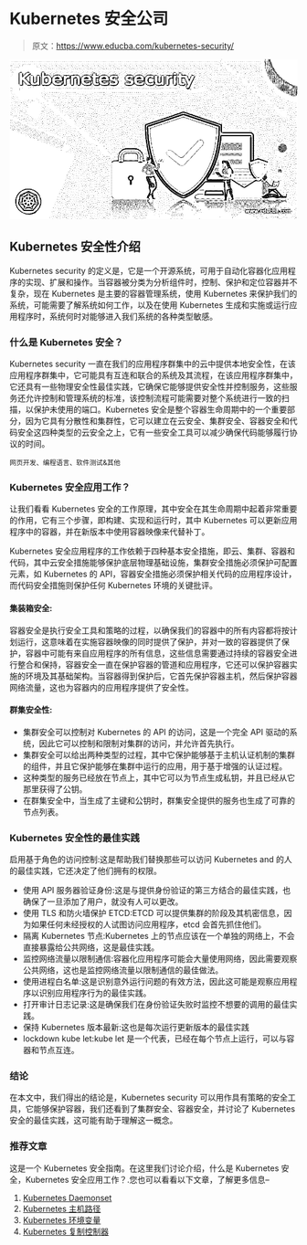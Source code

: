 # Kubernetes 安全公司

> 原文：<https://www.educba.com/kubernetes-security/>

![Kubernetes security](img/6632491e13193e2c0f0dede3ee2b8f2f.png)



## Kubernetes 安全性介绍

Kubernetes security 的定义是，它是一个开源系统，可用于自动化容器化应用程序的实现、扩展和操作。当容器被分类为分析组件时，控制、保护和定位容器并不复杂，现在 Kubernetes 是主要的容器管理系统，使用 Kubernetes 来保护我们的系统，可能需要了解系统如何工作，以及在使用 Kubernetes 生成和实施或运行应用程序时，系统何时对能够进入我们系统的各种类型敏感。

### 什么是 Kubernetes 安全？

Kubernetes security 一直在我们的应用程序群集中的云中提供本地安全性，在该应用程序群集中，它可能具有互连和联合的系统及其流程，在该应用程序群集中，它还具有一些物理安全性最佳实践，它确保它能够提供安全性并控制服务，这些服务还允许控制和管理系统的标准，该控制流程可能需要对整个系统进行一致的扫描，以保护未使用的端口。Kubernetes 安全是整个容器生命周期中的一个重要部分，因为它具有分散性和集群性，它可以建立在云安全、集群安全、容器安全和代码安全这四种类型的云安全之上，它有一些安全工具可以减少确保代码能够履行协议的时间。

<small>网页开发、编程语言、软件测试&其他</small>

### Kubernetes 安全应用工作？

让我们看看 Kubernetes 安全的工作原理，其中安全在其生命周期中起着非常重要的作用，它有三个步骤，即构建、实现和运行时，其中 Kubernetes 可以更新应用程序中的容器，并在新版本中使用容器映像来代替补丁。

Kubernetes 安全应用程序的工作依赖于四种基本安全措施，即云、集群、容器和代码，其中云安全措施能够保护底层物理基础设施，集群安全措施必须保护可配置元素，如 Kubernetes 的 API，容器安全措施必须保护相关代码的应用程序设计，而代码安全措施则保护任何 Kubernetes 环境的关键批评。

#### 集装箱安全:

容器安全是执行安全工具和策略的过程，以确保我们的容器中的所有内容都将按计划运行，这意味着在实施容器映像的同时提供了保护，并对一致的容器提供了保护，容器中可能有来自应用程序的所有信息，这些信息需要通过持续的容器安全进行整合和保持，容器安全一直在保护容器的管道和应用程序，它还可以保护容器实施的环境及其基础架构。当容器得到保护后，它首先保护容器主机，然后保护容器网络流量，这也为容器内的应用程序提供了安全性。

#### 群集安全性:

*   集群安全可以控制对 Kubernetes 的 API 的访问，这是一个完全 API 驱动的系统，因此它可以控制和限制对集群的访问，并允许首先执行。
*   集群安全可以给出两种类型的过程，其中它保护能够基于主机认证机制的集群的组件，并且它保护能够在集群中运行的应用，用于基于增强的认证过程。
*   这种类型的服务已经放在节点上，其中它可以为节点生成私钥，并且已经从它那里获得了公钥。
*   在群集安全中，当生成了主键和公钥时，群集安全提供的服务也生成了可靠的节点列表。

### Kubernetes 安全性的最佳实践

启用基于角色的访问控制:这是帮助我们替换那些可以访问 Kubernetes and 的人的最佳实践，它还决定了他们拥有的权限。

*   使用 API 服务器验证身份:这是与提供身份验证的第三方结合的最佳实践，也确保了一旦添加了用户，就没有人可以更改。
*   使用 TLS 和防火墙保护 ETCD:ETCD 可以提供集群的阶段及其机密信息，因为如果任何未经授权的人试图访问应用程序，etcd 会首先抓住他们。
*   隔离 Kubernetes 节点:Kubernetes 上的节点应该在一个单独的网络上，不会直接暴露给公共网络，这是最佳实践。
*   监控网络流量以限制通信:容器化应用程序可能会大量使用网络，因此需要观察公共网络，这也是监控网络流量以限制通信的最佳做法。
*   使用进程白名单:这是识别意外运行问题的有效方法，因此这可能是观察应用程序以识别应用程序行为的最佳实践。
*   打开审计日志记录:这是确保我们在身份验证失败时监控不想要的调用的最佳实践。
*   保持 Kubernetes 版本最新:这也是每次运行更新版本的最佳实践
*   lockdown kube let:kube let 是一个代表，已经在每个节点上运行，可以与容器和节点互连。

### 结论

在本文中，我们得出的结论是，Kubernetes security 可以用作具有策略的安全工具，它能够保护容器，我们还看到了集群安全、容器安全，并讨论了 Kubernetes 安全的最佳实践，这可能有助于理解这一概念。

### 推荐文章

这是一个 Kubernetes 安全指南。在这里我们讨论介绍，什么是 Kubernetes 安全，Kubernetes 安全应用工作？.您也可以看看以下文章，了解更多信息–

1.  [Kubernetes Daemonset](https://www.educba.com/kubernetes-daemonset/)
2.  [Kubernetes 主机路径](https://www.educba.com/kubernetes-hostpath/)
3.  [Kubernetes 环境变量](https://www.educba.com/kubernetes-environment-variables/)
4.  [Kubernetes 复制控制器](https://www.educba.com/kubernetes-replication-controller/)





